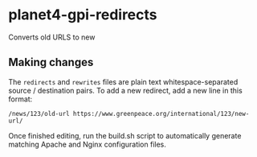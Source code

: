 # planet4-gpi-redirects

Converts old URLS to new

## Making changes

The `redirects` and `rewrites` files are plain text whitespace-separated source / destination pairs. To add a new redirect, add a new line in this format:

```
/news/123/old-url https://www.greenpeace.org/international/123/new-url/
```

Once finished editing, run the build.sh script to automatically generate matching Apache and Nginx configuration files.
